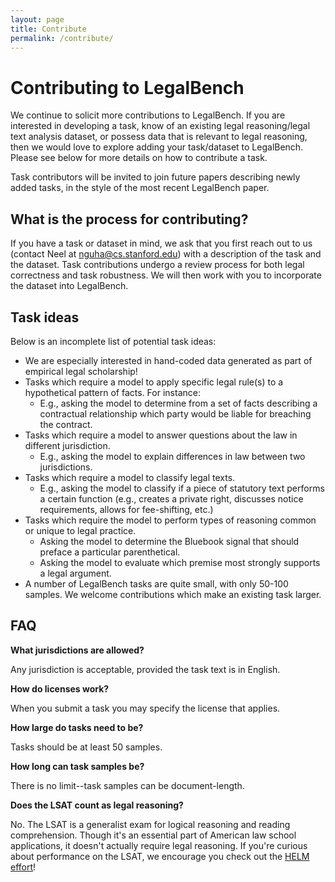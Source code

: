 ```yaml
---
layout: page
title: Contribute
permalink: /contribute/
---
```


# Contributing to LegalBench

We continue to solicit more contributions to LegalBench. If you are interested in developing a task, know of an existing legal reasoning/legal text analysis dataset, or possess data that is relevant to legal reasoning, then we would love to explore adding your task/dataset to LegalBench. Please see below for more details on how to contribute a task.

Task contributors will be invited to join future papers describing newly added tasks, in the style of the most recent LegalBench paper.

## What is the process for contributing?

If you have a task or dataset in mind, we ask that you first reach out to us (contact Neel at [nguha@cs.stanford.edu](nguha@cs.stanford.edu)) with a description of the task and the dataset. Task contributions undergo a review process for both legal correctness and task robustness. We will then work with you to incorporate the dataset into LegalBench.

## Task ideas

Below is an incomplete list of potential task ideas:

- We are especially interested in hand-coded data generated as part of empirical legal scholarship!
- Tasks which require a model to apply specific legal rule(s) to a hypothetical pattern of facts. For instance:
  - E.g., asking the model to determine from a set of facts describing a contractual relationship which party would be liable for breaching the contract.
- Tasks which require a model to answer questions about the law in different jurisdiction.
  - E.g., asking the model to explain differences in law between two jurisdictions.
- Tasks which require a model to classify legal texts.
  - E.g., asking the model to classify if a piece of statutory text performs a certain function (e.g., creates a private right, discusses notice requirements, allows for fee-shifting, etc.)
- Tasks which require the model to perform types of reasoning common or unique to legal practice.
  - Asking the model to determine the Bluebook signal that should preface a particular parenthetical.
  - Asking the model to evaluate which premise most strongly supports a legal argument.
- A number of LegalBench tasks are quite small, with only 50-100 samples. We welcome contributions which make an existing task larger.

## FAQ

**What jurisdictions are allowed?**

Any jurisdiction is acceptable, provided the task text is in English.

**How do licenses work?**

When you submit a task you may specify the license that applies.

**How large do tasks need to be?**

Tasks should be at least 50 samples.

**How long can task samples be?**

There is no limit--task samples can be document-length.

**Does the LSAT count as legal reasoning?**

No. The LSAT is a generalist exam for logical reasoning and reading comprehension. Though it's an essential part of American law school applications, it doesn't actually require legal reasoning. If you're curious about performance on the LSAT, we encourage you check out the [HELM effort](https://crfm.stanford.edu/helm/latest/?group=lsat_qa)!
